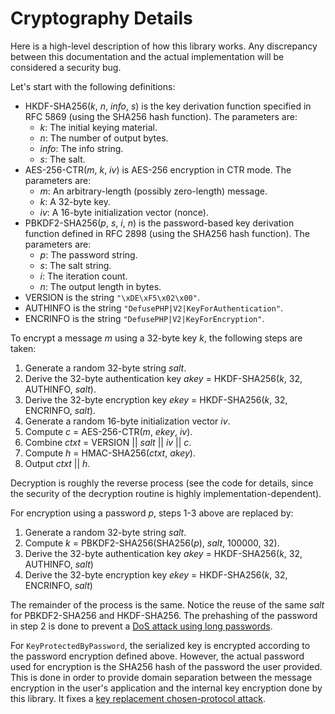 Cryptography Details
=====================

Here is a high-level description of how this library works. Any discrepancy
between this documentation and the actual implementation will be considered
a security bug.

Let's start with the following definitions:

- HKDF-SHA256(*k*, *n*, *info*, *s*) is the key derivation function specified in
  RFC 5869 (using the SHA256 hash function). The parameters are:
    - *k*: The initial keying material.
    - *n*: The number of output bytes.
    - *info*: The info string.
    - *s*: The salt.
- AES-256-CTR(*m*, *k*, *iv*) is AES-256 encryption in CTR mode. The parameters
  are:
    - *m*: An arbitrary-length (possibly zero-length) message.
    - *k*: A 32-byte key.
    - *iv*: A 16-byte initialization vector (nonce).
- PBKDF2-SHA256(*p*, *s*, *i*, *n*) is the password-based key derivation
  function defined in RFC 2898 (using the SHA256 hash function). The parameters
  are:
    - *p*: The password string.
    - *s*: The salt string.
    - *i*: The iteration count.
    - *n*: The output length in bytes.
- VERSION is the string `"\xDE\xF5\x02\x00"`.
- AUTHINFO is the string `"DefusePHP|V2|KeyForAuthentication"`.
- ENCRINFO is the string `"DefusePHP|V2|KeyForEncryption"`.

To encrypt a message *m* using a 32-byte key *k*, the following steps are taken:

1. Generate a random 32-byte string *salt*.
2. Derive the 32-byte authentication key *akey* = HKDF-SHA256(*k*, 32, AUTHINFO, *salt*).
3. Derive the 32-byte encryption key *ekey* = HKDF-SHA256(*k*, 32, ENCRINFO, *salt*).
4. Generate a random 16-byte initialization vector *iv*.
5. Compute *c* = AES-256-CTR(*m*, *ekey*, *iv*).
6. Combine *ctxt* = VERSION || *salt* || *iv* || *c*.
7. Compute *h* = HMAC-SHA256(*ctxt*, *akey*).
8. Output *ctxt* || *h*.

Decryption is roughly the reverse process (see the code for details, since the
security of the decryption routine is highly implementation-dependent).

For encryption using a password *p*, steps 1-3 above are replaced by:

1. Generate a random 32-byte string *salt*.
2. Compute *k* = PBKDF2-SHA256(SHA256(*p*), *salt*, 100000, 32).
3. Derive the 32-byte authentication key *akey* = HKDF-SHA256(*k*, 32, AUTHINFO, *salt*)
4. Derive the 32-byte encryption key *ekey* = HKDF-SHA256(*k*, 32, ENCRINFO, *salt*)

The remainder of the process is the same. Notice the reuse of the same *salt*
for PBKDF2-SHA256 and HKDF-SHA256. The prehashing of the password in step 2 is
done to prevent a [DoS attack using long
passwords](https://github.com/defuse/php-encryption/issues/230).

For `KeyProtectedByPassword`, the serialized key is encrypted according to the
password encryption defined above. However, the actual password used for
encryption is the SHA256 hash of the password the user provided. This is done in
order to provide domain separation between the message encryption in the user's
application and the internal key encryption done by this library. It fixes
a [key replacement chosen-protocol
attack](https://github.com/defuse/php-encryption/issues/240).
